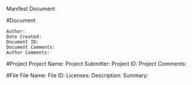 Manifest Document

#Document

    Author:
    Date Created:
    Document ID:
    Document Comments:
    Author Comments:


#Project
    Project Name:
    Project Submitter:
    Project ID:
    Project Comments:
    

#File
    File Name:
    File ID:
    Licenses:
    Description:
    Summary:
    
    

